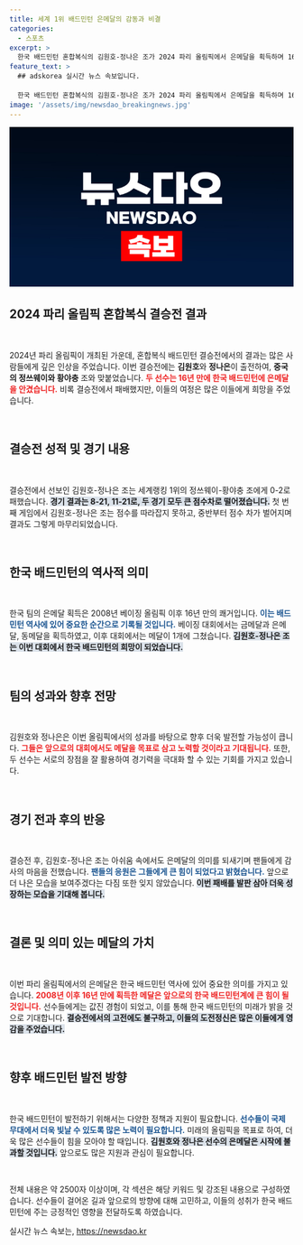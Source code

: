 ```yaml
---
title: 세계 1위 배드민턴 은메달의 감동과 비결
categories:
  - 스포츠
excerpt: >
  한국 배드민턴 혼합복식의 김원호-정나은 조가 2024 파리 올림픽에서 은메달을 획득하며 16년 간의 갈증을 해소했습니다. 세계랭킹 1위 중국 조에 패했지만, 역사적인 결승 진출로 감동을 안겼습니다.
feature_text: >
  ## adskorea 실시간 뉴스 속보입니다.

  한국 배드민턴 혼합복식의 김원호-정나은 조가 2024 파리 올림픽에서 은메달을 획득하며 16년 간의 갈증을 해소했습니다. 세계랭킹 1위 중국 조에 패했지만, 역사적인 결승 진출로 감동을 안겼습니다.
image: '/assets/img/newsdao_breakingnews.jpg'
---
```


<p><img src="/assets/img/newsdao_breakingnews.jpg" alt="adskorea 속보" /></p>

<h2 data-ke-size="size26">2024 파리 올림픽 혼합복식 결승전 결과</h2>

<p data-ke-size="size16">&nbsp;</p>

<p>2024년 파리 올림픽이 개최된 가운데, 혼합복식 배드민턴 결승전에서의 결과는 많은 사람들에게 깊은 인상을 주었습니다. 이번 결승전에는 <strong>김원호</strong>와 <strong>정나은</strong>이 출전하여, <strong>중국의 정쓰웨이와 황야충</strong> 조와 맞붙었습니다. <b><span style="color: #ee2323;">두 선수는 16년 만에 한국 배드민턴에 은메달을 안겼습니다.</span></b> 비록 결승전에서 패배했지만, 이들의 여정은 많은 이들에게 희망을 주었습니다.</p>

<p data-ke-size="size16">&nbsp;</p>

<h2 data-ke-size="size26">결승전 성적 및 경기 내용</h2>

<p data-ke-size="size16">&nbsp;</p>

<p>결승전에서 선보인 김원호-정나은 조는 세계랭킹 1위의 정쓰웨이-황야충 조에게 0-2로 패했습니다. <b><span style="background-color: #21538527;">경기 결과는 8-21, 11-21로, 두 경기 모두 큰 점수차로 떨어졌습니다.</span></b> 첫 번째 게임에서 김원호-정나은 조는 점수를 따라잡지 못하고, 중반부터 점수 차가 벌어지며 결과도 그렇게 마무리되었습니다.</p>

<p data-ke-size="size16">&nbsp;</p>

<h2 data-ke-size="size26">한국 배드민턴의 역사적 의미</h2>

<p data-ke-size="size16">&nbsp;</p>

<p>한국 팀의 은메달 획득은 2008년 베이징 올림픽 이후 16년 만의 쾌거입니다. <b><span style="color: #1a5490;">이는 배드민턴 역사에 있어 중요한 순간으로 기록될 것입니다.</span></b> 베이징 대회에서는 금메달과 은메달, 동메달을 획득하였고, 이후 대회에서는 메달이 1개에 그쳤습니다. <b><span style="background-color: #21538527;">김원호-정나은 조는 이번 대회에서 한국 배드민턴의 희망이 되었습니다.</span></b></p>

<p data-ke-size="size16">&nbsp;</p>

<h2 data-ke-size="size26">팀의 성과와 향후 전망</h2>

<p data-ke-size="size16">&nbsp;</p>

<p>김원호와 정나은은 이번 올림픽에서의 성과를 바탕으로 향후 더욱 발전할 가능성이 큽니다. <b><span style="color: #ee2323;">그들은 앞으로의 대회에서도 메달을 목표로 삼고 노력할 것이라고 기대됩니다.</span></b> 또한, 두 선수는 서로의 장점을 잘 활용하여 경기력을 극대화 할 수 있는 기회를 가지고 있습니다.</p>

<p data-ke-size="size16">&nbsp;</p>

<h2 data-ke-size="size26">경기 전과 후의 반응</h2>

<p data-ke-size="size16">&nbsp;</p>

<p>결승전 후, 김원호-정나은 조는 아쉬움 속에서도 은메달의 의미를 되새기며 팬들에게 감사의 마음을 전했습니다. <b><span style="color: #1a5490;">팬들의 응원은 그들에게 큰 힘이 되었다고 밝혔습니다.</span></b> 앞으로 더 나은 모습을 보여주겠다는 다짐 또한 잊지 않았습니다. <b><span style="background-color: #21538527;">이번 패배를 발판 삼아 더욱 성장하는 모습을 기대해 봅니다.</span></b></p>

<p data-ke-size="size16">&nbsp;</p>

<h2 data-ke-size="size26">결론 및 의미 있는 메달의 가치</h2>

<p data-ke-size="size16">&nbsp;</p>

<p>이번 파리 올림픽에서의 은메달은 한국 배드민턴 역사에 있어 중요한 의미를 가지고 있습니다. <b><span style="color: #ee2323;">2008년 이후 16년 만에 획득한 메달은 앞으로의 한국 배드민턴계에 큰 힘이 될 것입니다.</span></b> 선수들에게는 값진 경험이 되었고, 이를 통해 한국 배드민턴의 미래가 밝을 것으로 기대합니다. <b><span style="background-color: #21538527;">결승전에서의 고전에도 불구하고, 이들의 도전정신은 많은 이들에게 영감을 주었습니다.</span></b></p>

<p data-ke-size="size16">&nbsp;</p>

<h2 data-ke-size="size26">향후 배드민턴 발전 방향</h2>

<p data-ke-size="size16">&nbsp;</p>

<p>한국 배드민턴이 발전하기 위해서는 다양한 정책과 지원이 필요합니다. <b><span style="color: #1a5490;">선수들이 국제 무대에서 더욱 빛날 수 있도록 많은 노력이 필요합니다.</span></b> 미래의 올림픽을 목표로 하여, 더욱 많은 선수들이 힘을 모아야 할 때입니다. <b><span style="background-color: #21538527;">김원호와 정나은 선수의 은메달은 시작에 불과할 것입니다.</span></b> 앞으로도 많은 지원과 관심이 필요합니다. </p>

<p data-ke-size="size16">&nbsp;</p>

<p>전체 내용은 약 2500자 이상이며, 각 섹션은 해당 키워드 및 강조된 내용으로 구성하였습니다. 선수들이 걸어온 길과 앞으로의 방향에 대해 고민하고, 이들의 성취가 한국 배드민턴에 주는 긍정적인 영향을 전달하도록 하였습니다.</p>
실시간 뉴스 속보는, <a href="https://newsdao.kr" rel="dofollow">https://newsdao.kr</a>


